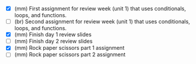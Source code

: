 - [x] (mm) First assignment for review week (unit 1) that uses conditionals, loops, and functions.
- [ ] (br) Second assignment for review week (unit 1) that uses conditionals, loops, and functions.
- [x] (mm) Finish day 1 review slides
- [ ] (mm) Finish day 2 review slides
- [x] (mm) Rock paper scissors part 1 assignment
- [ ] (mm) Rock paper scissors part 2 assignment
